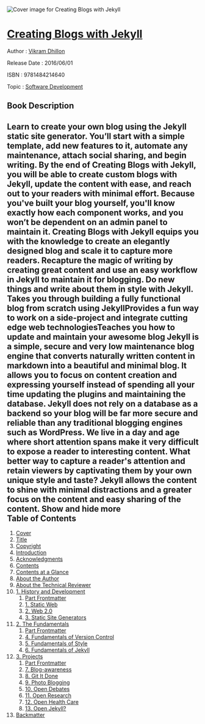 ![Cover image for Creating Blogs with Jekyll](https://imgdetail.ebookreading.net/cover/cover/20200215/EB9781484214640.jpg)

[Creating Blogs with Jekyll](https://ebookreading.net/view/book/Creating+Blogs+with+Jekyll-EB9781484214640_1.html "Creating Blogs with Jekyll")
====================================================================================================================

Author : [Vikram Dhillon](https://ebookreading.net/search/author/Vikram+Dhillon)

Release Date : 2016/06/01

ISBN : 9781484214640

Topic : [Software Development](https://ebookreading.net/search/category/software-development)

Book Description
-----------------

 Learn to create your own blog using the Jekyll static site generator. You’ll start with a simple template, add new features to it, automate any maintenance, attach social sharing, and begin writing. By the end of Creating Blogs with Jekyll, you will be able to create custom blogs with Jekyll, update the content with ease, and reach out to your readers with minimal effort. Because you've built your blog yourself, you'll know exactly how each component works, and you won’t be dependent on an admin panel to maintain it.
Creating Blogs with Jekyll equips you with the knowledge to create an elegantly designed blog and scale it to capture more readers. Recapture the magic of writing by creating great content and use an easy workflow in Jekyll to maintain it for blogging. Do new things and write about them in style with Jekyll.
Takes you through building a fully functional blog from scratch using JekyllProvides a fun way to work on a side-project and integrate cutting edge web technologiesTeaches you how to update and maintain your awesome blog Jekyll is a simple, secure and very low maintenance blog engine that converts naturally written content in markdown into a beautiful and minimal blog. It allows you to focus on content creation and expressing yourself instead of spending all your time updating the plugins and maintaining the database. Jekyll does not rely on a database as a backend so your blog will be far more secure and reliable than any traditional blogging engines such as WordPress. 
We live in a day and age where short attention spans make it very difficult to expose a reader to interesting content. What better way to capture a reader's attention and retain viewers by captivating them by your own unique style and taste? Jekyll allows the content to shine with minimal distractions and a greater focus on the content and easy sharing of the content.
        Show and hide more                
Table of Contents
-----------------

1. [Cover](https://ebookreading.net/view/book/Creating+Blogs+with+Jekyll-EB9781484214640_1.html)
1. [Title](https://ebookreading.net/view/book/Creating+Blogs+with+Jekyll-EB9781484214640_2.html#title)
1. [Copyright](https://ebookreading.net/view/book/Creating+Blogs+with+Jekyll-EB9781484214640_2.html#copy)
1. [Introduction](https://ebookreading.net/view/book/Creating+Blogs+with+Jekyll-EB9781484214640_2.html#Preface1)
1. [Acknowledgments](https://ebookreading.net/view/book/Creating+Blogs+with+Jekyll-EB9781484214640_2.html#ack)
1. [Contents](https://ebookreading.net/view/book/Creating+Blogs+with+Jekyll-EB9781484214640_2.html#Toc)
1. [Contents at a Glance](https://ebookreading.net/view/book/Creating+Blogs+with+Jekyll-EB9781484214640_2.html#Loh1)
1. [About the Author](https://ebookreading.net/view/book/Creating+Blogs+with+Jekyll-EB9781484214640_2.html#about)
1. [About the Technical Reviewer](https://ebookreading.net/view/book/Creating+Blogs+with+Jekyll-EB9781484214640_2.html#about1)
1. [1. History and Development](https://ebookreading.net/view/book/Creating+Blogs+with+Jekyll-EB9781484214640_3.html)
    1. [Part Frontmatter](https://ebookreading.net/view/book/Creating+Blogs+with+Jekyll-EB9781484214640_4.html)
    1. [1. Static Web](https://ebookreading.net/view/book/Creating+Blogs+with+Jekyll-EB9781484214640_5.html)
    1. [2. Web 2.0](https://ebookreading.net/view/book/Creating+Blogs+with+Jekyll-EB9781484214640_6.html)
    1. [3. Static Site Generators](https://ebookreading.net/view/book/Creating+Blogs+with+Jekyll-EB9781484214640_7.html)
1. [2. The Fundamentals](https://ebookreading.net/view/book/Creating+Blogs+with+Jekyll-EB9781484214640_8.html)
    1. [Part Frontmatter](https://ebookreading.net/view/book/Creating+Blogs+with+Jekyll-EB9781484214640_9.html)
    1. [4. Fundamentals of Version Control](https://ebookreading.net/view/book/Creating+Blogs+with+Jekyll-EB9781484214640_10.html)
    1. [5. Fundamentals of Style](https://ebookreading.net/view/book/Creating+Blogs+with+Jekyll-EB9781484214640_11.html)
    1. [6. Fundamentals of Jekyll](https://ebookreading.net/view/book/Creating+Blogs+with+Jekyll-EB9781484214640_12.html)
1. [3. Projects](https://ebookreading.net/view/book/Creating+Blogs+with+Jekyll-EB9781484214640_13.html)
    1. [Part Frontmatter](https://ebookreading.net/view/book/Creating+Blogs+with+Jekyll-EB9781484214640_14.html)
    1. [7. Blog-awareness](https://ebookreading.net/view/book/Creating+Blogs+with+Jekyll-EB9781484214640_15.html)
    1. [8. Git It Done](https://ebookreading.net/view/book/Creating+Blogs+with+Jekyll-EB9781484214640_16.html)
    1. [9. Photo Blogging](https://ebookreading.net/view/book/Creating+Blogs+with+Jekyll-EB9781484214640_17.html)
    1. [10. Open Debates](https://ebookreading.net/view/book/Creating+Blogs+with+Jekyll-EB9781484214640_18.html)
    1. [11. Open Research](https://ebookreading.net/view/book/Creating+Blogs+with+Jekyll-EB9781484214640_19.html)
    1. [12. Open Health Care](https://ebookreading.net/view/book/Creating+Blogs+with+Jekyll-EB9781484214640_20.html)
    1. [13. Open Jekyll?](https://ebookreading.net/view/book/Creating+Blogs+with+Jekyll-EB9781484214640_21.html)
1. [Backmatter](https://ebookreading.net/view/book/Creating+Blogs+with+Jekyll-EB9781484214640_22.html)
